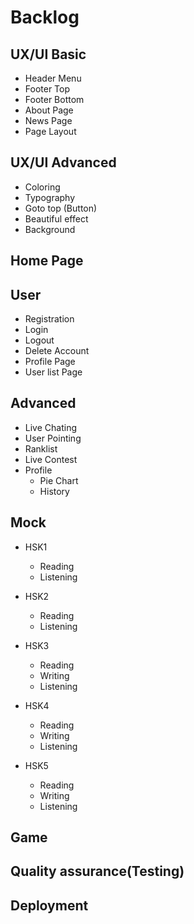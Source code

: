 Backlog
===============

UX/UI Basic
---------------
- Header Menu
- Footer Top
- Footer Bottom
- About Page
- News Page
- Page Layout

UX/UI Advanced
---------------
- Coloring
- Typography
- Goto top (Button)
- Beautiful effect
- Background

Home Page
---------------

User
---------------
- Registration 
- Login
- Logout
- Delete Account
- Profile Page
- User list Page


Advanced 
---------------
- Live Chating 
- User Pointing
- Ranklist
- Live Contest
- Profile
  - Pie Chart
  - History


Mock
---------------
- HSK1
    - Reading
    - Listening
- HSK2
    - Reading
    - Listening
- HSK3
    - Reading
    - Writing
    - Listening

- HSK4
    - Reading
    - Writing
    - Listening
- HSK5
    - Reading
    - Writing
    - Listening    
    
Game
---------------
Quality assurance(Testing)
---------------
Deployment
---------------
